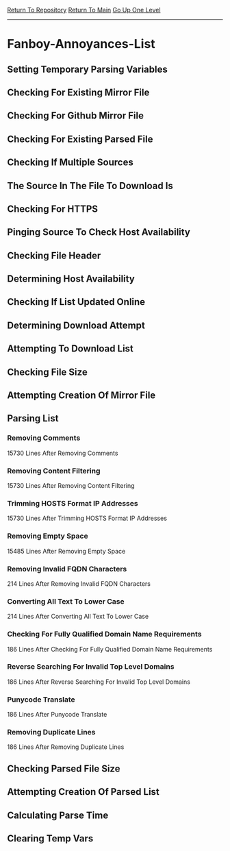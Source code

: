 [Return To Repository](https://github.com/DigitalWarrior/piholeparser/)
[Return To Main](https://github.com/DigitalWarrior/piholeparser/blob/master/RecentRunLogs/Mainlog.md)
[Go Up One Level](https://github.com/DigitalWarrior/piholeparser/blob/master/RecentRunLogs/TopLevelScripts/30-Processing-External-Blacklists.md)
____________________________________
# Fanboy-Annoyances-List
## Setting Temporary Parsing Variables
## Checking For Existing Mirror File
## Checking For Github Mirror File
## Checking For Existing Parsed File
## Checking If Multiple Sources
## The Source In The File To Download Is
## Checking For HTTPS
## Pinging Source To Check Host Availability
## Checking File Header
## Determining Host Availability
## Checking If List Updated Online
## Determining Download Attempt
## Attempting To Download List
## Checking File Size
## Attempting Creation Of Mirror File
## Parsing List
### Removing Comments
15730 Lines After Removing Comments
### Removing Content Filtering
15730 Lines After Removing Content Filtering
### Trimming HOSTS Format IP Addresses
15730 Lines After Trimming HOSTS Format IP Addresses
### Removing Empty Space
15485 Lines After Removing Empty Space
### Removing Invalid FQDN Characters
214 Lines After Removing Invalid FQDN Characters
### Converting All Text To Lower Case
214 Lines After Converting All Text To Lower Case
### Checking For Fully Qualified Domain Name Requirements
186 Lines After Checking For Fully Qualified Domain Name Requirements
### Reverse Searching For Invalid Top Level Domains
186 Lines After Reverse Searching For Invalid Top Level Domains
### Punycode Translate
186 Lines After Punycode Translate
### Removing Duplicate Lines
186 Lines After Removing Duplicate Lines
## Checking Parsed File Size
## Attempting Creation Of Parsed List
## Calculating Parse Time
## Clearing Temp Vars
